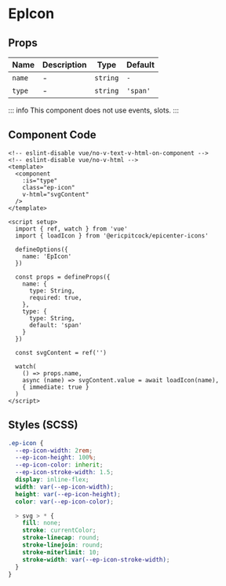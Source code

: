 # EpIcon



## Props
| Name | Description | Type | Default |
|------|-------------|------|---------|
| `name` | - | `string` | `-` |
| `type` | - | `string` | `'span'` |


::: info
This component does not use events, slots.
:::

## Component Code

```vue
<!-- eslint-disable vue/no-v-text-v-html-on-component -->
<!-- eslint-disable vue/no-v-html -->
<template>
  <component
    :is="type"
    class="ep-icon"
    v-html="svgContent"
  />
</template>

<script setup>
  import { ref, watch } from 'vue'
  import { loadIcon } from '@ericpitcock/epicenter-icons'

  defineOptions({
    name: 'EpIcon'
  })

  const props = defineProps({
    name: {
      type: String,
      required: true,
    },
    type: {
      type: String,
      default: 'span'
    }
  })

  const svgContent = ref('')

  watch(
    () => props.name,
    async (name) => svgContent.value = await loadIcon(name),
    { immediate: true }
  )
</script>

```

## Styles (SCSS)

```scss
.ep-icon {
  --ep-icon-width: 2rem;
  --ep-icon-height: 100%;
  --ep-icon-color: inherit;
  --ep-icon-stroke-width: 1.5;
  display: inline-flex;
  width: var(--ep-icon-width);
  height: var(--ep-icon-height);
  color: var(--ep-icon-color);

  > svg > * {
    fill: none;
    stroke: currentColor;
    stroke-linecap: round;
    stroke-linejoin: round;
    stroke-miterlimit: 10;
    stroke-width: var(--ep-icon-stroke-width);
  }
}
```